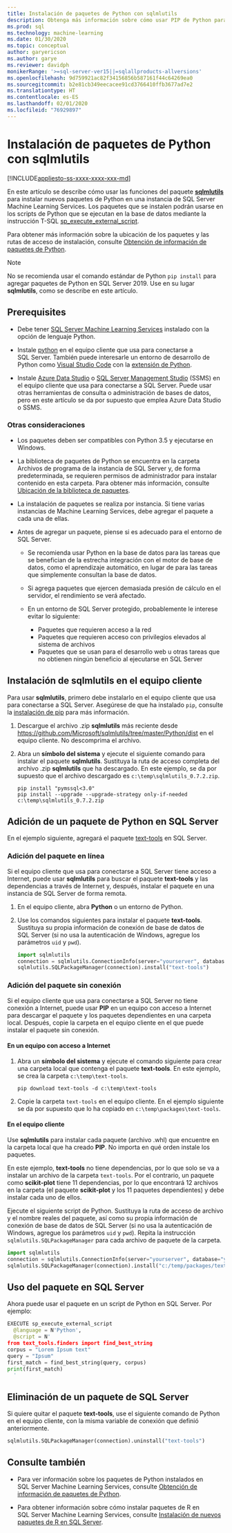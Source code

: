 ```yaml
---
title: Instalación de paquetes de Python con sqlmlutils
description: Obtenga más información sobre cómo usar PIP de Python para instalar nuevos paquetes de Python en una instancia de SQL Server Machine Learning Services.
ms.prod: sql
ms.technology: machine-learning
ms.date: 01/30/2020
ms.topic: conceptual
author: garyericson
ms.author: garye
ms.reviewer: davidph
monikerRange: '>=sql-server-ver15||=sqlallproducts-allversions'
ms.openlocfilehash: 9d759921ac82f34156856b587161f44c64269ea0
ms.sourcegitcommit: b2e81cb349eecacee91cd3766410ffb3677ad7e2
ms.translationtype: HT
ms.contentlocale: es-ES
ms.lasthandoff: 02/01/2020
ms.locfileid: "76929897"
---
```

# <a name="install-python-packages-with-sqlmlutils"></a>Instalación de paquetes de Python con sqlmlutils

[!INCLUDE[appliesto-ss-xxxx-xxxx-xxx-md](../../includes/appliesto-ss-xxxx-xxxx-xxx-md.md)]

En este artículo se describe cómo usar las funciones del paquete [**sqlmlutils**](https://github.com/Microsoft/sqlmlutils) para instalar nuevos paquetes de Python en una instancia de SQL Server Machine Learning Services. Los paquetes que se instalen podrán usarse en los scripts de Python que se ejecutan en la base de datos mediante la instrucción T-SQL [sp_execute_external_script](https://docs.microsoft.com/sql/relational-databases/system-stored-procedures/sp-execute-external-script-transact-sql).

Para obtener más información sobre la ubicación de los paquetes y las rutas de acceso de instalación, consulte [Obtención de información de paquetes de Python](../package-management/python-package-information.md).

> [!NOTE]
> No se recomienda usar el comando estándar de Python `pip install` para agregar paquetes de Python en SQL Server 2019. Use en su lugar **sqlmlutils**, como se describe en este artículo.

## <a name="prerequisites"></a>Prerequisites

+ Debe tener [SQL Server Machine Learning Services](../install/sql-machine-learning-services-windows-install.md) instalado con la opción de lenguaje Python.

+ Instale [python](https://www.python.org/) en el equipo cliente que usa para conectarse a SQL Server. También puede interesarle un entorno de desarrollo de Python como [Visual Studio Code](https://code.visualstudio.com/download) con la [extensión de Python](https://marketplace.visualstudio.com/items?itemName=ms-python.python). 

+ Instale [Azure Data Studio](https://docs.microsoft.com/sql/azure-data-studio/what-is) o [SQL Server Management Studio](https://docs.microsoft.com/sql/ssms/sql-server-management-studio-ssms) (SSMS) en el equipo cliente que usa para conectarse a SQL Server. Puede usar otras herramientas de consulta o administración de bases de datos, pero en este artículo se da por supuesto que emplea Azure Data Studio o SSMS.

### <a name="other-considerations"></a>Otras consideraciones

+ Los paquetes deben ser compatibles con Python 3.5 y ejecutarse en Windows.

+ La biblioteca de paquetes de Python se encuentra en la carpeta Archivos de programa de la instancia de SQL Server y, de forma predeterminada, se requieren permisos de administrador para instalar contenido en esta carpeta. Para obtener más información, consulte [Ubicación de la biblioteca de paquetes](../package-management/python-package-information.md#default-python-library-location).

+ La instalación de paquetes se realiza por instancia. Si tiene varias instancias de Machine Learning Services, debe agregar el paquete a cada una de ellas.

+ Antes de agregar un paquete, piense si es adecuado para el entorno de SQL Server.

  + Se recomienda usar Python en la base de datos para las tareas que se benefician de la estrecha integración con el motor de base de datos, como el aprendizaje automático, en lugar de para las tareas que simplemente consultan la base de datos.

  + Si agrega paquetes que ejercen demasiada presión de cálculo en el servidor, el rendimiento se verá afectado.

  + En un entorno de SQL Server protegido, probablemente le interese evitar lo siguiente:
    + Paquetes que requieren acceso a la red
    + Paquetes que requieren acceso con privilegios elevados al sistema de archivos
    + Paquetes que se usan para el desarrollo web u otras tareas que no obtienen ningún beneficio al ejecutarse en SQL Server

## <a name="install-sqlmlutils-on-the-client-computer"></a>Instalación de sqlmlutils en el equipo cliente

Para usar **sqlmlutils**, primero debe instalarlo en el equipo cliente que usa para conectarse a SQL Server. Asegúrese de que ha instalado `pip`, consulte la [instalación de pip](https://pip.pypa.io/en/stable/installing/) para más información.

1. Descargue el archivo .zip **sqlmlutils** más reciente desde https://github.com/Microsoft/sqlmlutils/tree/master/Python/dist en el equipo cliente. No descomprima el archivo.

1. Abra un **símbolo del sistema** y ejecute el siguiente comando para instalar el paquete **sqlmlutils**. Sustituya la ruta de acceso completa del archivo .zip **sqlmlutils** que ha descargado. En este ejemplo, se da por supuesto que el archivo descargado es `c:\temp\sqlmlutils_0.7.2.zip`.

   ```console
   pip install "pymssql<3.0"
   pip install --upgrade --upgrade-strategy only-if-needed c:\temp\sqlmlutils_0.7.2.zip
   ```

## <a name="add-a-python-package-on-sql-server"></a>Adición de un paquete de Python en SQL Server

En el ejemplo siguiente, agregará el paquete [text-tools](https://pypi.org/project/text-tools/) en SQL Server.

### <a name="add-the-package-online"></a>Adición del paquete en línea

Si el equipo cliente que usa para conectarse a SQL Server tiene acceso a Internet, puede usar **sqlmlutils** para buscar el paquete **text-tools** y las dependencias a través de Internet y, después, instalar el paquete en una instancia de SQL Server de forma remota.

1. En el equipo cliente, abra **Python** o un entorno de Python.

1. Use los comandos siguientes para instalar el paquete **text-tools**. Sustituya su propia información de conexión de base de datos de SQL Server (si no usa la autenticación de Windows, agregue los parámetros `uid` y `pwd`).

   ```python
   import sqlmlutils
   connection = sqlmlutils.ConnectionInfo(server="yourserver", database="yourdatabase")
   sqlmlutils.SQLPackageManager(connection).install("text-tools")
   ```

### <a name="add-the-package-offline"></a>Adición del paquete sin conexión

Si el equipo cliente que usa para conectarse a SQL Server no tiene conexión a Internet, puede usar **PIP** en un equipo con acceso a Internet para descargar el paquete y los paquetes dependientes en una carpeta local. Después, copie la carpeta en el equipo cliente en el que puede instalar el paquete sin conexión.

#### <a name="on-a-computer-with-internet-access"></a>En un equipo con acceso a Internet

1. Abra un **símbolo del sistema** y ejecute el comando siguiente para crear una carpeta local que contenga el paquete **text-tools**. En este ejemplo, se crea la carpeta `c:\temp\text-tools`.

   ```console
   pip download text-tools -d c:\temp\text-tools
   ```

1. Copie la carpeta `text-tools` en el equipo cliente. En el ejemplo siguiente se da por supuesto que lo ha copiado en `c:\temp\packages\text-tools`.

#### <a name="on-the-client-computer"></a>En el equipo cliente

Use **sqlmlutils** para instalar cada paquete (archivo .whl) que encuentre en la carpeta local que ha creado **PIP**. No importa en qué orden instale los paquetes.

En este ejemplo, **text-tools** no tiene dependencias, por lo que solo se va a instalar un archivo de la carpeta `text-tools`. Por el contrario, un paquete como **scikit-plot** tiene 11 dependencias, por lo que encontrará 12 archivos en la carpeta (el paquete **scikit-plot** y los 11 paquetes dependientes) y debe instalar cada uno de ellos.

Ejecute el siguiente script de Python. Sustituya la ruta de acceso de archivo y el nombre reales del paquete, así como su propia información de conexión de base de datos de SQL Server (si no usa la autenticación de Windows, agregue los parámetros `uid` y `pwd`). Repita la instrucción `sqlmlutils.SQLPackageManager` para cada archivo de paquete de la carpeta.

```python
import sqlmlutils
connection = sqlmlutils.ConnectionInfo(server="yourserver", database="yourdatabase")
sqlmlutils.SQLPackageManager(connection).install("c:/temp/packages/text-tools/text_tools-1.0.0-py3-none-any.whl")
```

## <a name="use-the-package-in-sql-server"></a>Uso del paquete en SQL Server

Ahora puede usar el paquete en un script de Python en SQL Server. Por ejemplo:

```python
EXECUTE sp_execute_external_script
  @language = N'Python',
  @script = N'
from text_tools.finders import find_best_string
corpus = "Lorem Ipsum text"
query = "Ipsum"
first_match = find_best_string(query, corpus)
print(first_match)
  '
```

## <a name="remove-the-package-from-sql-server"></a>Eliminación de un paquete de SQL Server

Si quiere quitar el paquete **text-tools**, use el siguiente comando de Python en el equipo cliente, con la misma variable de conexión que definió anteriormente.

```python
sqlmlutils.SQLPackageManager(connection).uninstall("text-tools")
```

## <a name="see-also"></a>Consulte también

+ Para ver información sobre los paquetes de Python instalados en SQL Server Machine Learning Services, consulte [Obtención de información de paquetes de Python](../package-management/python-package-information.md).

+ Para obtener información sobre cómo instalar paquetes de R en SQL Server Machine Learning Services, consulte [Instalación de nuevos paquetes de R en SQL Server](../r/install-additional-r-packages-on-sql-server.md).
